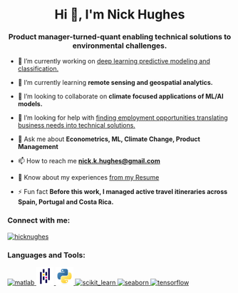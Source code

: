 <h1 align="center">Hi 👋, I'm Nick Hughes</h1>
<h3 align="center">Product manager-turned-quant enabling technical solutions to environmental challenges.</h3>

- 🔭 I’m currently working on [deep learning predictive modeling and classification.](https://www.fruitpunch.ai/challenges/ai-against-carbon-impact)

- 🌱 I’m currently learning **remote sensing and geospatial analytics.**

- 👯 I’m looking to collaborate on **climate focused applications of ML/AI models.**

- 🤝 I’m looking for help with [finding employment opportunities translating business needs into technical solutions.](https://www.linkedin.com/in/hicknughes/)

- 💬 Ask me about **Econometrics, ML, Climate Change, Product Management**

- 📫 How to reach me **nick.k.hughes@gmail.com**

- 📄 Know about my experiences [from my Resume](https://hicknughes.github.io/NHughes_Resume.pdf)

- ⚡ Fun fact **Before this work, I managed active travel itineraries across Spain, Portugal and Costa Rica.**

<h3 align="left">Connect with me:</h3>
<p align="left">
<a href="https://linkedin.com/in/hicknughes" target="blank"><img align="center" src="https://raw.githubusercontent.com/rahuldkjain/github-profile-readme-generator/master/src/images/icons/Social/linked-in-alt.svg" alt="hicknughes" height="30" width="40" /></a>
</p>

<h3 align="left">Languages and Tools:</h3>
<p align="left"> <a href="https://www.mathworks.com/" target="_blank" rel="noreferrer"> <img src="https://upload.wikimedia.org/wikipedia/commons/2/21/Matlab_Logo.png" alt="matlab" width="40" height="40"/> </a> <a href="https://pandas.pydata.org/" target="_blank" rel="noreferrer"> <img src="https://raw.githubusercontent.com/devicons/devicon/2ae2a900d2f041da66e950e4d48052658d850630/icons/pandas/pandas-original.svg" alt="pandas" width="40" height="40"/> </a> <a href="https://www.python.org" target="_blank" rel="noreferrer"> <img src="https://raw.githubusercontent.com/devicons/devicon/master/icons/python/python-original.svg" alt="python" width="40" height="40"/> </a> <a href="https://scikit-learn.org/" target="_blank" rel="noreferrer"> <img src="https://upload.wikimedia.org/wikipedia/commons/0/05/Scikit_learn_logo_small.svg" alt="scikit_learn" width="40" height="40"/> </a> <a href="https://seaborn.pydata.org/" target="_blank" rel="noreferrer"> <img src="https://seaborn.pydata.org/_images/logo-mark-lightbg.svg" alt="seaborn" width="40" height="40"/> </a> <a href="https://www.tensorflow.org" target="_blank" rel="noreferrer"> <img src="https://www.vectorlogo.zone/logos/tensorflow/tensorflow-icon.svg" alt="tensorflow" width="40" height="40"/> </a> </p>

